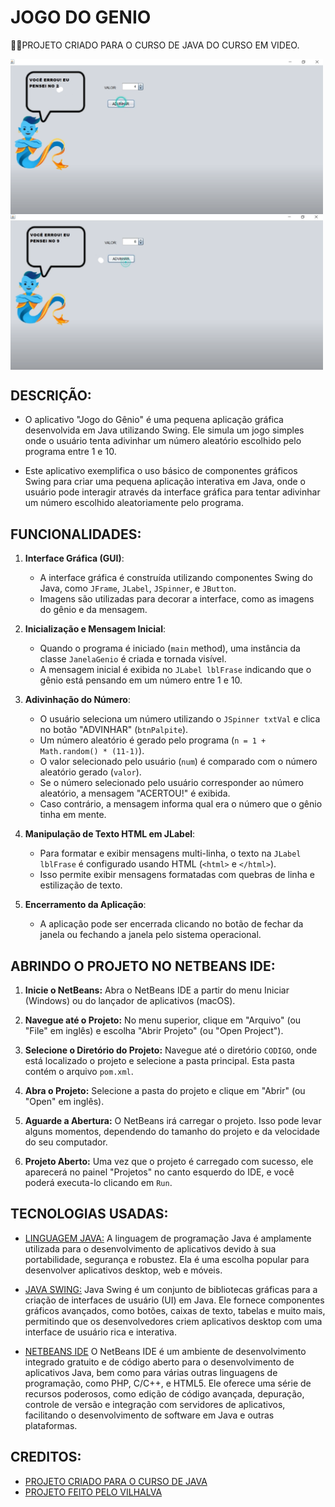 # JOGO DO GENIO
👨‍🏫PROJETO CRIADO PARA O CURSO DE JAVA DO CURSO EM VIDEO.

<img src="./IMAGENS/FOTO_1.png" align="center" width="500"> <br>
<img src="./IMAGENS/FOTO_2.png" align="center" width="500"> <br>

## DESCRIÇÃO:
- O aplicativo "Jogo do Gênio" é uma pequena aplicação gráfica desenvolvida em Java utilizando Swing. Ele simula um jogo simples onde o usuário tenta adivinhar um número aleatório escolhido pelo programa entre 1 e 10.

- Este aplicativo exemplifica o uso básico de componentes gráficos Swing para criar uma pequena aplicação interativa em Java, onde o usuário pode interagir através da interface gráfica para tentar adivinhar um número escolhido aleatoriamente pelo programa.

## FUNCIONALIDADES:
1. **Interface Gráfica (GUI)**:
   - A interface gráfica é construída utilizando componentes Swing do Java, como `JFrame`, `JLabel`, `JSpinner`, e `JButton`.
   - Imagens são utilizadas para decorar a interface, como as imagens do gênio e da mensagem.

2. **Inicialização e Mensagem Inicial**:
   - Quando o programa é iniciado (`main` method), uma instância da classe `JanelaGenio` é criada e tornada visível.
   - A mensagem inicial é exibida no `JLabel lblFrase` indicando que o gênio está pensando em um número entre 1 e 10.

3. **Adivinhação do Número**:
   - O usuário seleciona um número utilizando o `JSpinner txtVal` e clica no botão "ADVINHAR" (`btnPalpite`).
   - Um número aleatório é gerado pelo programa (`n = 1 + Math.random() * (11-1)`).
   - O valor selecionado pelo usuário (`num`) é comparado com o número aleatório gerado (`valor`).
   - Se o número selecionado pelo usuário corresponder ao número aleatório, a mensagem "ACERTOU!" é exibida.
   - Caso contrário, a mensagem informa qual era o número que o gênio tinha em mente.

4. **Manipulação de Texto HTML em JLabel**:
   - Para formatar e exibir mensagens multi-linha, o texto na `JLabel lblFrase` é configurado usando HTML (`<html>` e `</html>`).
   - Isso permite exibir mensagens formatadas com quebras de linha e estilização de texto.

5. **Encerramento da Aplicação**:
   - A aplicação pode ser encerrada clicando no botão de fechar da janela ou fechando a janela pelo sistema operacional.

## ABRINDO O PROJETO NO NETBEANS IDE:
   1. **Inicie o NetBeans:**
      Abra o NetBeans IDE a partir do menu Iniciar (Windows) ou do lançador de aplicativos (macOS).

   2. **Navegue até o Projeto:**
      No menu superior, clique em "Arquivo" (ou "File" em inglês) e escolha "Abrir Projeto" (ou "Open Project").

   3. **Selecione o Diretório do Projeto:**
      Navegue até o diretório `CODIGO`, onde está localizado o projeto e selecione a pasta principal. Esta pasta contém o arquivo `pom.xml`.

   4. **Abra o Projeto:**
      Selecione a pasta do projeto e clique em "Abrir" (ou "Open" em inglês).

   5. **Aguarde a Abertura:**
      O NetBeans irá carregar o projeto. Isso pode levar alguns momentos, dependendo do tamanho do projeto e da velocidade do seu computador.

   6. **Projeto Aberto:**
      Uma vez que o projeto é carregado com sucesso, ele aparecerá no painel "Projetos" no canto esquerdo do IDE, e você poderá executa-lo clicando em `Run`.

## TECNOLOGIAS USADAS:
- [LINGUAGEM JAVA:](https://github.com/VILHALVA/CURSO-DE-JAVA) A linguagem de programação Java é amplamente utilizada para o desenvolvimento de aplicativos devido à sua portabilidade, segurança e robustez. Ela é uma escolha popular para desenvolver aplicativos desktop, web e móveis.

- [JAVA SWING:](https://github.com/VILHALVA/CURSO-DE-JAVA-SWING) Java Swing é um conjunto de bibliotecas gráficas para a criação de interfaces de usuário (UI) em Java. Ele fornece componentes gráficos avançados, como botões, caixas de texto, tabelas e muito mais, permitindo que os desenvolvedores criem aplicativos desktop com uma interface de usuário rica e interativa.

- [NETBEANS IDE](https://netbeans.apache.org/download/index.html) O NetBeans IDE é um ambiente de desenvolvimento integrado gratuito e de código aberto para o desenvolvimento de aplicativos Java, bem como para várias outras linguagens de programação, como PHP, C/C++, e HTML5. Ele oferece uma série de recursos poderosos, como edição de código avançada, depuração, controle de versão e integração com servidores de aplicativos, facilitando o desenvolvimento de software em Java e outras plataformas.

## CREDITOS:
- [PROJETO CRIADO PARA O CURSO DE JAVA](ttps://github.com/VILHALVA/CURSO-DE-JAVA)
- [PROJETO FEITO PELO VILHALVA](https://github.com/VILHALVA)


